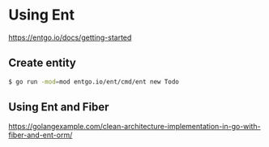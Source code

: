 # Using Ent

https://entgo.io/docs/getting-started

## Create entity

```sh
$ go run -mod=mod entgo.io/ent/cmd/ent new Todo
```

## Using Ent and Fiber

https://golangexample.com/clean-architecture-implementation-in-go-with-fiber-and-ent-orm/